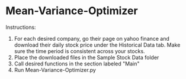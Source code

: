 # Mean-Variance-Optimizer
Instructions:
1. For each desired company, go their page on yahoo finance and download their daily stock price under the Historical Data tab. Make sure the time period is consistent across your stocks.
2. Place the downloaded files in the Sample Stock Data folder
3. Call desired functions in the section labeled "Main"
4. Run Mean-Variance-Optimizer.py